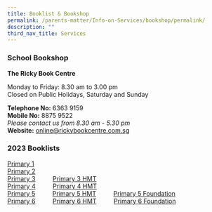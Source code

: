```yaml
---
title: Booklist & Bookshop
permalink: /parents-matter/Info-on-Services/bookshop/permalink/
description: ""
third_nav_title: Services
---
```

### **School Bookshop**
**The Ricky Book Centre**

Monday to Friday: 8.30 am to 3.00 pm  
Closed on Public Holidays, Saturday and Sunday

**Telephone No:** 6363 9159  
**Mobile No:** 8875 9522 <br>
*Please contact us from 8.30 am - 5.30 pm*<br>
**Website:** <a href="https://www.rickybookcentre.com.sg/"
  target="_blank" rel="noopener noreferrer">online@rickybookcentre.com.sg</a>

### **2023 Booklists**
[Primary 1](/files/Info%20Hub/2023/Booklists/Unity%20Primary%20Booklist%202023%20Primary%201.pdf)
<br>[Primary 2](/files/Info%20Hub/2023/Booklists/Unity%20Primary%20Booklist%202023%20Primary%202.pdf)
<br>[Primary 3](/files/Info%20Hub/2023/Booklists/Unity%20Primary%20Booklist%202023%20Primary%203.pdf)&nbsp;&nbsp;&nbsp;&nbsp;&nbsp;&nbsp;&nbsp;&nbsp;&nbsp;&nbsp;[Primary 3 HMT](/files/Info%20Hub/2023/Booklists/Unity%20Primary%20Booklist%202023%20Primary%203%20HMT.pdf)
<br>[Primary 4](/files/Info%20Hub/2023/Booklists/Unity%20Primary%20Booklist%202023%20Primary%204.pdf)&nbsp;&nbsp;&nbsp;&nbsp;&nbsp;&nbsp;&nbsp;&nbsp;&nbsp;&nbsp;[Primary 4 HMT](/files/Info%20Hub/2023/Booklists/Unity%20Primary%20Booklist%202023%20Primary%204%20HMT.pdf)
<br>[Primary 5](/files/Info%20Hub/2023/Booklists/Unity%20Primary%20Booklist%202023%20Primary%205.pdf)&nbsp;&nbsp;&nbsp;&nbsp;&nbsp;&nbsp;&nbsp;&nbsp;&nbsp;&nbsp;[Primary 5 HMT](/files/Info%20Hub/2023/Booklists/Unity%20Primary%20Booklist%202023%20Primary%205%20HMT.pdf)&nbsp;&nbsp;&nbsp;&nbsp;&nbsp;&nbsp;&nbsp;&nbsp;&nbsp;&nbsp;[Primary 5 Foundation](/files/Info%20Hub/2023/Booklists/Unity%20Primary%20Booklist%202023%20Primary%205%20F.pdf)
<br>[Primary 6](/files/Info%20Hub/2023/Booklists/Unity%20Primary%20Booklist%202023%20Primary%206.pdf)&nbsp;&nbsp;&nbsp;&nbsp;&nbsp;&nbsp;&nbsp;&nbsp;&nbsp;&nbsp;[Primary 6 HMT](/files/Info%20Hub/2023/Booklists/Unity%20Primary%20Booklist%202023%20Primary%206%20HMT.pdf)&nbsp;&nbsp;&nbsp;&nbsp;&nbsp;&nbsp;&nbsp;&nbsp;&nbsp;&nbsp;[Primary 6 Foundation](/files/Info%20Hub/2023/Booklists/Unity%20Primary%20Booklist%202023%20Primary%206%20F.pdf)
